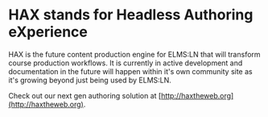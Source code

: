 # HAX stands for Headless Authoring eXperience

HAX is the future content production engine for ELMS:LN that will transform course production workflows. It is currently in active development and documentation in the future will happen within it's own community site as it's growing beyond just being used by ELMS:LN.

Check out our next gen authoring solution at [http://haxtheweb.org](http://haxtheweb.org).

